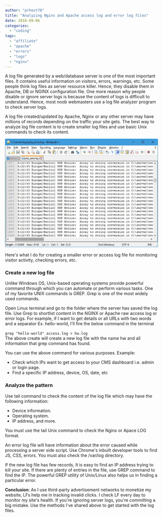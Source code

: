 ```yaml
---
author: "prhost78"
title: "Analyzing Nginx and Apache access log and error log files"
date: 2016-09-06
categories: 
  - "coding"
tags: 
  - "affiliate"
  - "apache"
  - "errors"
  - "logs"
  - "nginx"
---
```


A log file generated by a web/database server is one of the most important files. It contains useful information on visitors, errors, warnings, etc. Some people think log files as server resource killer. Hence, they disable them in Apache, DB or NGINX configuration file. One more reason why people disable or ignore server logs is because the content of logs is difficult to understand. Hence, most noob webmasters use a log file analyzer program to check server logs.

A log file created/updated by Apache, Nginx or any other server may have millions of records depending on the traffic your site gets. The best way to analyze log file content is to create smaller log files and use basic Unix commands to check its content.

![Nginx Apache access error logs](images/access-error-logs.jpg)

Here's what I do for creating a smaller error or access log file for monitoring visitor activity, checking errors, etc.

### Create a new log file

Unlike Windows OS, Unix-based operating systems provide powerful command through which you can automate or perform various tasks. One of my favorite UNIX commands is GREP. Grep is one of the most widely used commands.

Open Linux terminal and go to the folder where the server has saved the log file. Use Grep to shortlist content in the NGINX or Apache raw access log or error logs. For example, if I want to get details or all URLs with two words and a separator Ex. hello-world, I'll fire the below command in the terminal

`grep "hello-world" access.log > hw.log   `  
The above create will create a new log file with the name hw and all information that grep command has found.

You can use the above command for various purposes. Example:

- Check which IPs want to get access to your CMS dashboard i.e. admin or login page.
- Find a specific IP address, device, OS, date, etc

### Analyze the pattern

Use tail command to check the content of the log file which may have the following information:

- Device information.
- Operating system.
- IP address, and more.

You must use the tail Unix command to check the Nginx or Apace LOG format.

An error log file will have information about the error caused while processing a server side script. Use Chrome's inbuilt developer tools to find JS, CSS, errors. You must also check the /var/log directory.

If the new log file has few records, It is easy to find an IP address trying to kill your site. If there are plenty of entries in the file, use GREP command to find the IP. The powerful GREP utility of Unix/Linux also helps us in finding a particular error.

**Conclusion**: As I use third-party advertisement networks to monetize my website, LFs help me in tracking invalid clicks. I check LF every day to monitor my site's health. If you're ignoring server logs, you're committing a big mistake. Use the methods I've shared above to get started with the log files.
